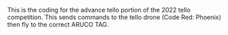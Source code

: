 This is the coding for the advance tello portion of the 2022 
tello competition. This sends commands to the tello drone
(Code Red: Phoenix) then fly to the correct ARUCO TAG.